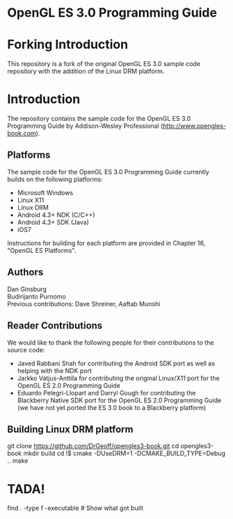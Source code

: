 OpenGL ES 3.0 Programming Guide
===============================

# Forking Introduction
This repository is a fork of the original OpenGL ES 3.0 sample code repository with the addition of the Linux DRM platform.

# Introduction
The repository contains the sample code for the OpenGL ES 3.0 Programming Guide by Addison-Wesley Professional (http://www.opengles-book.com). 

## Platforms ##
The sample code for the OpenGL ES 3.0 Programming Guide currently builds on the following platforms:

* Microsoft Windows 
* Linux X11
* Linux DRM
* Android 4.3+ NDK (C/C++)
* Android 4.3+ SDK (Java)
* iOS7

Instructions for building for each platform are provided in Chapter 16, "OpenGL ES Platforms".

## Authors ##
Dan Ginsburg<br/>
Budirijanto Purnomo<br/>
Previous contributions: Dave Shreiner, Aaftab Munshi

## Reader Contributions ##
We would like to thank the following people for their contributions to the source code:
* Javed Rabbani Shah for contributing the Android SDK port as well as helping with the NDK port
* Jarkko Vatjus-Anttila for contributing the original Linux/X11 port for the OpenGL ES 2.0 Programming Guide
* Eduardo Pelegri-Llopart and Darryl Gough for contributing the Blackberry Native SDK port for the OpenGL ES 2.0 Programming Guide (we have not yet ported the ES 3.0 book to a Blackberry platform)

## Building Linux DRM platform ##
git clone https://github.com/DrGeoff/opengles3-book.git
cd opengles3-book
mkdir build
cd !$
cmake -DUseDRM=1 -DCMAKE_BUILD_TYPE=Debug ..
make
# TADA!
find . -type f -executable   # Show what got built

